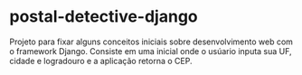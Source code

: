 # postal-detective-django
 Projeto para fixar alguns conceitos iniciais sobre desenvolvimento web com o framework Django. Consiste em uma inicial onde o usúario inputa sua UF, cidade e logradouro e a aplicação retorna o CEP.
